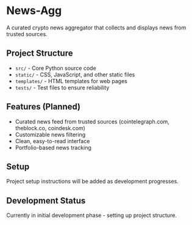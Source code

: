 # News-Agg

A curated crypto news aggregator that collects and displays news from trusted sources.

## Project Structure
- `src/` - Core Python source code
- `static/` - CSS, JavaScript, and other static files
- `templates/` - HTML templates for web pages
- `tests/` - Test files to ensure reliability

## Features (Planned)
- Curated news feed from trusted sources (cointelegraph.com, theblock.co, coindesk.com)
- Customizable news filtering
- Clean, easy-to-read interface
- Portfolio-based news tracking

## Setup
Project setup instructions will be added as development progresses.

## Development Status
Currently in initial development phase - setting up project structure.